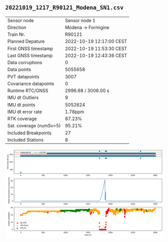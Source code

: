 
`20221019_1217_R90121_Modena_SN1.csv`
----
|                         |                          |
| ----------------------- | ------------------------ |
| Sensor node             | Sensor node 1            |
| Direction               | Modena -> Formigine      |
| Train Nr.               | R90121                   |
| Planned Depature        | 2022-10-19 12:17:00 CEST |
| First GNSS timestamp    | 2022-10-19 11:53:30 CEST |
| Last GNSS timestamp     | 2022-10-19 12:43:36 CEST |
| Data corruptions        | 0                        |
| Data points             | 5055658                  |
| PVT datapoints          | 3007                     |
| Covariance datapoints   | 0                        |
| Runtime RTC/GNSS        | 2996.68 / 3006.00 s      |
| IMU dt Outliers         | 9                        |
| IMU dt points           | 5052624                  |
| IMU dt error rate       | 1.78ppm                  |
| RTK coverage            | 87.23%                   |
| Sat. coverage (numSv>5) | 95.21%                   |
| Included Breakpoints    | 27                       |
| Included Stations       | 8                        |

![](fig/plot.png)

